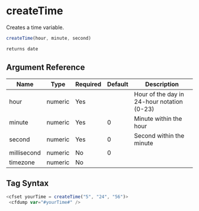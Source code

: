 # createTime

 Creates a time variable.

```javascript
createTime(hour, minute, second)
```

```javascript
returns date
```

## Argument Reference

| Name | Type | Required | Default | Description |
| --- | --- | --- | --- | --- |
| hour | numeric | Yes |  | Hour of the day in 24-hour notation (0-23) |
| minute | numeric | Yes | 0 | Minute within the hour |
| second | numeric | Yes | 0 | Second within the minute |
| millisecond | numeric | No | 0 |  |
| timezone | numeric | No |  |  |

## Tag Syntax

```javascript
<cfset yourTime = createTime("5", "24", "56")>  
 <cfdump var="#yourTime#" />
```

